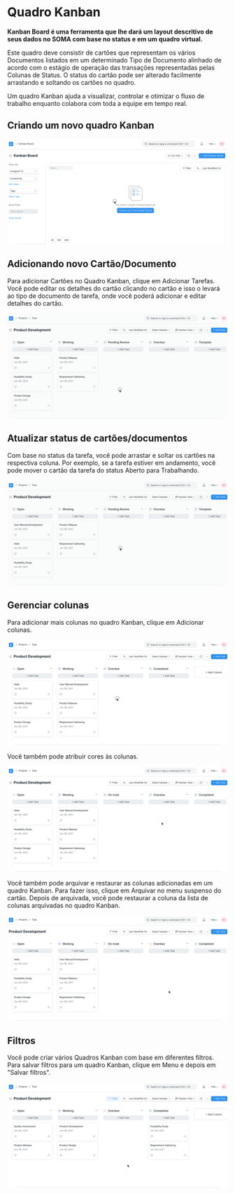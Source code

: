 # Quadro Kanban


**Kanban Board é uma ferramenta que lhe dará um layout descritivo de seus dados no SOMA com base no status e em um quadro virtual.**


Este quadro deve consistir de cartões que representam os vários Documentos listados em um determinado Tipo de Documento alinhado de acordo com o estágio de operação das transações representadas pelas Colunas de Status. O status do cartão pode ser alterado facilmente arrastando e soltando os cartões no quadro.


Um quadro Kanban ajuda a visualizar, controlar e otimizar o fluxo de trabalho enquanto colabora com toda a equipe em tempo real.


## Criando um novo quadro Kanban


![Novo quadro Kanban](/files/create-kanban-board.gif)


## Adicionando novo Cartão/Documento


Para adicionar Cartões no Quadro Kanban, clique em Adicionar Tarefas. Você pode editar os detalhes do cartão clicando no cartão e isso o levará ao tipo de documento de tarefa, onde você poderá adicionar e editar detalhes do cartão.


![Adicionar novo cartão no quadro Kanban](/files/add-card-in-kanban-board.gif)


## Atualizar status de cartões/documentos


Com base no status da tarefa, você pode arrastar e soltar os cartões na respectiva coluna. Por exemplo, se a tarefa estiver em andamento, você pode mover o cartão da tarefa do status Aberto para Trabalhando.


![Atualizar cartões no quadro Kanban](/files/update-kanban-board.gif)


## Gerenciar colunas


Para adicionar mais colunas no quadro Kanban, clique em Adicionar colunas.


![Adicionar nova coluna no quadro Kanban](/files/add-column-in-kanban-board.gif)


Você também pode atribuir cores às colunas.


![Adicionar cores aos cartões](/files/add-colour-in-kanban-board.gif)


Você também pode arquivar e restaurar as colunas adicionadas em um quadro Kanban. Para fazer isso, clique em Arquivar no menu suspenso do cartão. Depois de arquivada, você pode restaurar a coluna da lista de colunas arquivadas no quadro Kanban.


![Archive Kanban Board Column](/files/archive-kanban-board-column.gif)


## Filtros


Você pode criar vários Quadros Kanban com base em diferentes filtros. Para salvar filtros para um quadro Kanban, clique em Menu e depois em "Salvar filtros".


![Salvar filtros no quadro Kanban](/files/filter-cards-in-kanban-board.gif)

